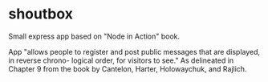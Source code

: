 shoutbox
========

Small express app based on "Node in Action" book.

App "allows people to register and post public messages that are displayed, in reverse chrono- logical order, for visitors to see." As delineated in Chapter 9 from the book by Cantelon, Harter, Holowaychuk, and Rajlich.
